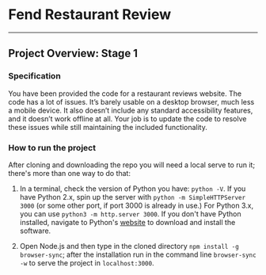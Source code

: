 # Fend Restaurant Review
---
## Project Overview: Stage 1

### Specification

You have been provided the code for a restaurant reviews website. The code has a lot of issues. It’s barely usable on a desktop browser, much less a mobile device. It also doesn’t include any standard accessibility features, and it doesn’t work offline at all. Your job is to update the code to resolve these issues while still maintaining the included functionality. 

### How to run the project

After cloning and downloading the repo you will need a local serve to run it; there's more than one way to do that:

1) In a terminal, check the version of Python you have: `python -V`. If you have Python 2.x, spin up the server with `python -m SimpleHTTPServer 3000` (or some other port, if port 3000 is already in use.) For Python 3.x, you can use `python3 -m http.server 3000`. If you don't have Python installed, navigate to Python's [website](https://www.python.org/) to download and install the software.

2) Open Node.js and then type in the cloned directory `npm install -g browser-sync`; after the installation run in the command line `browser-sync -w` to serve the project in `localhost:3000`.

